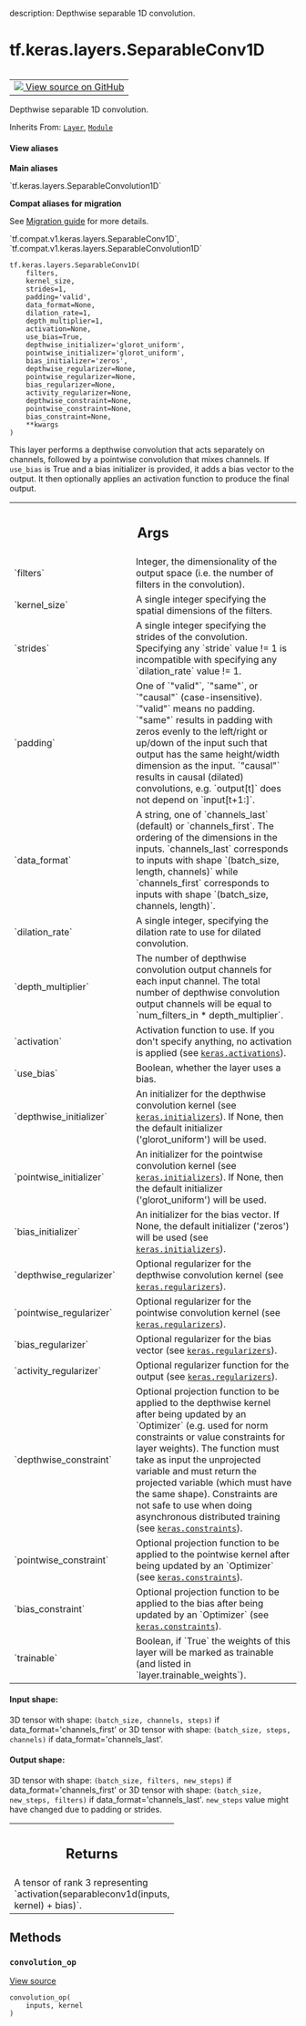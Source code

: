 description: Depthwise separable 1D convolution.

<div itemscope itemtype="http://developers.google.com/ReferenceObject">
<meta itemprop="name" content="tf.keras.layers.SeparableConv1D" />
<meta itemprop="path" content="Stable" />
<meta itemprop="property" content="__init__"/>
<meta itemprop="property" content="__new__"/>
<meta itemprop="property" content="convolution_op"/>
</div>

# tf.keras.layers.SeparableConv1D

<!-- Insert buttons and diff -->

<table class="tfo-notebook-buttons tfo-api nocontent" align="left">
<td>
  <a target="_blank" href="https://github.com/keras-team/keras/tree/v2.9.0/keras/layers/convolutional/separable_conv1d.py#L29-L202">
    <img src="https://www.tensorflow.org/images/GitHub-Mark-32px.png" />
    View source on GitHub
  </a>
</td>
</table>



Depthwise separable 1D convolution.

Inherits From: [`Layer`](../../../tf/keras/layers/Layer.md), [`Module`](../../../tf/Module.md)

<section class="expandable">
  <h4 class="showalways">View aliases</h4>
  <p>
<b>Main aliases</b>
<p>`tf.keras.layers.SeparableConvolution1D`</p>

<b>Compat aliases for migration</b>
<p>See
<a href="https://www.tensorflow.org/guide/migrate">Migration guide</a> for
more details.</p>
<p>`tf.compat.v1.keras.layers.SeparableConv1D`, `tf.compat.v1.keras.layers.SeparableConvolution1D`</p>
</p>
</section>

<pre class="devsite-click-to-copy prettyprint lang-py tfo-signature-link">
<code>tf.keras.layers.SeparableConv1D(
    filters,
    kernel_size,
    strides=1,
    padding=&#x27;valid&#x27;,
    data_format=None,
    dilation_rate=1,
    depth_multiplier=1,
    activation=None,
    use_bias=True,
    depthwise_initializer=&#x27;glorot_uniform&#x27;,
    pointwise_initializer=&#x27;glorot_uniform&#x27;,
    bias_initializer=&#x27;zeros&#x27;,
    depthwise_regularizer=None,
    pointwise_regularizer=None,
    bias_regularizer=None,
    activity_regularizer=None,
    depthwise_constraint=None,
    pointwise_constraint=None,
    bias_constraint=None,
    **kwargs
)
</code></pre>



<!-- Placeholder for "Used in" -->

This layer performs a depthwise convolution that acts separately on
channels, followed by a pointwise convolution that mixes channels.
If `use_bias` is True and a bias initializer is provided,
it adds a bias vector to the output.
It then optionally applies an activation function to produce the final output.

<!-- Tabular view -->
 <table class="responsive fixed orange">
<colgroup><col width="214px"><col></colgroup>
<tr><th colspan="2"><h2 class="add-link">Args</h2></th></tr>

<tr>
<td>
`filters`
</td>
<td>
Integer, the dimensionality of the output space (i.e. the number
of filters in the convolution).
</td>
</tr><tr>
<td>
`kernel_size`
</td>
<td>
A single integer specifying the spatial
dimensions of the filters.
</td>
</tr><tr>
<td>
`strides`
</td>
<td>
A single integer specifying the strides
of the convolution.
Specifying any `stride` value != 1 is incompatible with specifying
any `dilation_rate` value != 1.
</td>
</tr><tr>
<td>
`padding`
</td>
<td>
One of `"valid"`, `"same"`, or `"causal"` (case-insensitive).
`"valid"` means no padding. `"same"` results in padding with zeros evenly
to the left/right or up/down of the input such that output has the same
height/width dimension as the input. `"causal"` results in causal
(dilated) convolutions, e.g. `output[t]` does not depend on `input[t+1:]`.
</td>
</tr><tr>
<td>
`data_format`
</td>
<td>
A string, one of `channels_last` (default) or `channels_first`.
The ordering of the dimensions in the inputs.
`channels_last` corresponds to inputs with shape
`(batch_size, length, channels)` while `channels_first` corresponds to
inputs with shape `(batch_size, channels, length)`.
</td>
</tr><tr>
<td>
`dilation_rate`
</td>
<td>
A single integer, specifying
the dilation rate to use for dilated convolution.
</td>
</tr><tr>
<td>
`depth_multiplier`
</td>
<td>
The number of depthwise convolution output channels for
each input channel. The total number of depthwise convolution output
channels will be equal to `num_filters_in * depth_multiplier`.
</td>
</tr><tr>
<td>
`activation`
</td>
<td>
Activation function to use.
If you don't specify anything, no activation is applied
(see <a href="../../../tf/keras/activations.md"><code>keras.activations</code></a>).
</td>
</tr><tr>
<td>
`use_bias`
</td>
<td>
Boolean, whether the layer uses a bias.
</td>
</tr><tr>
<td>
`depthwise_initializer`
</td>
<td>
An initializer for the depthwise convolution kernel
(see <a href="../../../tf/keras/initializers.md"><code>keras.initializers</code></a>). If None, then the default initializer
('glorot_uniform') will be used.
</td>
</tr><tr>
<td>
`pointwise_initializer`
</td>
<td>
An initializer for the pointwise convolution kernel
(see <a href="../../../tf/keras/initializers.md"><code>keras.initializers</code></a>). If None, then the default initializer
('glorot_uniform') will be used.
</td>
</tr><tr>
<td>
`bias_initializer`
</td>
<td>
An initializer for the bias vector. If None, the default
initializer ('zeros') will be used (see <a href="../../../tf/keras/initializers.md"><code>keras.initializers</code></a>).
</td>
</tr><tr>
<td>
`depthwise_regularizer`
</td>
<td>
Optional regularizer for the depthwise
convolution kernel (see <a href="../../../tf/keras/regularizers.md"><code>keras.regularizers</code></a>).
</td>
</tr><tr>
<td>
`pointwise_regularizer`
</td>
<td>
Optional regularizer for the pointwise
convolution kernel (see <a href="../../../tf/keras/regularizers.md"><code>keras.regularizers</code></a>).
</td>
</tr><tr>
<td>
`bias_regularizer`
</td>
<td>
Optional regularizer for the bias vector
(see <a href="../../../tf/keras/regularizers.md"><code>keras.regularizers</code></a>).
</td>
</tr><tr>
<td>
`activity_regularizer`
</td>
<td>
Optional regularizer function for the output
(see <a href="../../../tf/keras/regularizers.md"><code>keras.regularizers</code></a>).
</td>
</tr><tr>
<td>
`depthwise_constraint`
</td>
<td>
Optional projection function to be applied to the
depthwise kernel after being updated by an `Optimizer` (e.g. used for
norm constraints or value constraints for layer weights). The function
must take as input the unprojected variable and must return the
projected variable (which must have the same shape). Constraints are
not safe to use when doing asynchronous distributed training
(see <a href="../../../tf/keras/constraints.md"><code>keras.constraints</code></a>).
</td>
</tr><tr>
<td>
`pointwise_constraint`
</td>
<td>
Optional projection function to be applied to the
pointwise kernel after being updated by an `Optimizer`
(see <a href="../../../tf/keras/constraints.md"><code>keras.constraints</code></a>).
</td>
</tr><tr>
<td>
`bias_constraint`
</td>
<td>
Optional projection function to be applied to the
bias after being updated by an `Optimizer`
(see <a href="../../../tf/keras/constraints.md"><code>keras.constraints</code></a>).
</td>
</tr><tr>
<td>
`trainable`
</td>
<td>
Boolean, if `True` the weights of this layer will be marked as
trainable (and listed in `layer.trainable_weights`).
</td>
</tr>
</table>



#### Input shape:

3D tensor with shape:
`(batch_size, channels, steps)` if data_format='channels_first'
or 3D tensor with shape:
`(batch_size, steps, channels)` if data_format='channels_last'.



#### Output shape:

3D tensor with shape:
`(batch_size, filters, new_steps)` if data_format='channels_first'
or 3D tensor with shape:
`(batch_size,  new_steps, filters)` if data_format='channels_last'.
`new_steps` value might have changed due to padding or strides.



<!-- Tabular view -->
 <table class="responsive fixed orange">
<colgroup><col width="214px"><col></colgroup>
<tr><th colspan="2"><h2 class="add-link">Returns</h2></th></tr>
<tr class="alt">
<td colspan="2">
A tensor of rank 3 representing
`activation(separableconv1d(inputs, kernel) + bias)`.
</td>
</tr>

</table>



## Methods

<h3 id="convolution_op"><code>convolution_op</code></h3>

<a target="_blank" class="external" href="https://github.com/keras-team/keras/tree/v2.9.0/keras/layers/convolutional/base_conv.py#L217-L232">View source</a>

<pre class="devsite-click-to-copy prettyprint lang-py tfo-signature-link">
<code>convolution_op(
    inputs, kernel
)
</code></pre>






